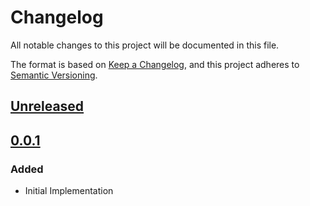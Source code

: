 # Changelog

All notable changes to this project will be documented in this file.

The format is based on [Keep a Changelog](https://keepachangelog.com/en/1.0.0/),
and this project adheres to [Semantic Versioning](https://semver.org/spec/v2.0.0.html).

## [Unreleased]

## [0.0.1]

### Added

- Initial Implementation

<!-- markdown-link-check-disable -->

[unreleased]: https://github.com/mineiros-io/terraform-google-gke-node-pool/compare/v0.0.1...HEAD
[0.0.1]: https://github.com/mineiros-io/terraform-google-gke-node-pool/releases/tag/v0.0.1

<!-- markdown-link-check-disabled -->
